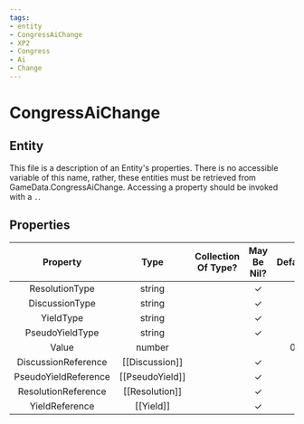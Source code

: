 ```yaml
---
tags:
- entity
- CongressAiChange
- XP2
- Congress
- Ai
- Change
---
```

# CongressAiChange
## Entity
This file is a description of an Entity's properties. There is no accessible variable of this name, rather, these entities must be retrieved from GameData.CongressAiChange. Accessing a property should be invoked with a `.`.
## Properties
|	Property	|	Type	|	Collection Of Type?	|	May Be Nil?	|	Default	|	References	|	Key	|	Notes	|
|	:-:	|	:-:	|	:-:	|	:-:	|	:-:	|	:-:	|	:-:	|	-:	|
|	ResolutionType	|	string	|		|	✓	|		|	[[Resolution]].ResolutionType	|		|	|
|	DiscussionType	|	string	|		|	✓	|		|	[[Discussion]].DiscussionType	|		|	|
|	YieldType	|	string	|		|	✓	|		|	[[Yield]].YieldType	|		|	|
|	PseudoYieldType	|	string	|		|	✓	|		|	[[PseudoYield]].PseudoYieldType	|		|	|
|	Value	|	number	|		|		|	0	|		|		|	|
|	DiscussionReference	|	[[Discussion]]	|		|	✓	|		|		|		|	|
|	PseudoYieldReference	|	[[PseudoYield]]	|		|	✓	|		|		|		|	|
|	ResolutionReference	|	[[Resolution]]	|		|	✓	|		|		|		|	|
|	YieldReference	|	[[Yield]]	|		|	✓	|		|		|		|	|
